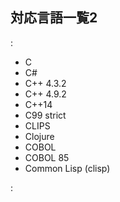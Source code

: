 ## 対応言語一覧2

:  

* C
* C#
* C++ 4.3.2
* C++ 4.9.2
* C++14
* C99 strict
* CLIPS
* Clojure
* COBOL
* COBOL 85
* Common Lisp (clisp)

: